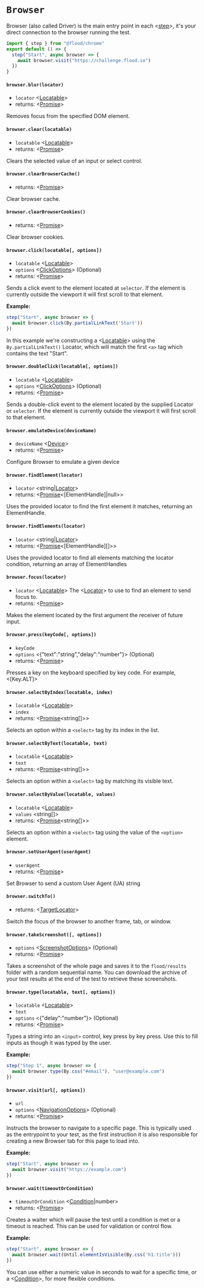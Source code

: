 # `Browser`

Browser (also called Driver) is the main entry point in each <[step]>, it's your direct connection to the browser running the test.

```typescript
import { step } from "@flood/chrome"
export default () => {
  step("Start", async browser => {
    await browser.visit("https://challenge.flood.io")
  })
}
```


#### `browser.blur(locator)`
* `locator` <[Locatable]>  
* returns: <[Promise]<void>> 

Removes focus from the specified DOM element.

#### `browser.clear(locatable)`
* `locatable` <[Locatable]>  
* returns: <[Promise]<void>> 

Clears the selected value of an input or select control.

#### `browser.clearBrowserCache()`
* returns: <[Promise]<any>> 

Clear browser cache.

#### `browser.clearBrowserCookies()`
* returns: <[Promise]<any>> 

Clear browser cookies.

#### `browser.click(locatable[, options])`
* `locatable` <[Locatable]>  
* `options` <[ClickOptions]> (Optional) 
* returns: <[Promise]<void>> 

Sends a click event to the element located at `selector`. If the element is
currently outside the viewport it will first scroll to that element.

**Example:**

```typescript
step("Start", async browser => {
  await browser.click(By.partialLinkText('Start'))
})
```

In this example we're constructing a <[Locatable]> using the `By.partialLinkText()` Locator, which will match the first `<a>` tag which contains the text "Start".


#### `browser.doubleClick(locatable[, options])`
* `locatable` <[Locatable]>  
* `options` <[ClickOptions]> (Optional) 
* returns: <[Promise]<void>> 

Sends a double-click event to the element located by the supplied Locator or `selector`. If the element is
currently outside the viewport it will first scroll to that element.

#### `browser.emulateDevice(deviceName)`
* `deviceName` <[Device]>  
* returns: <[Promise]<void>> 

Configure Browser to emulate a given device

#### `browser.findElement(locator)`
* `locator` <string|[Locator]>  
* returns: <[Promise]<[ElementHandle]|null>> 

Uses the provided locator to find the first element it matches, returning an ElementHandle.

#### `browser.findElements(locator)`
* `locator` <string|[Locator]>  
* returns: <[Promise]<[ElementHandle][]>> 

Uses the provided locator to find all elements matching the locator condition, returning an array of ElementHandles

#### `browser.focus(locator)`
* `locator` <[Locatable]>  The <[Locator]> to use to find an element to send focus to.
* returns: <[Promise]<void>> 

Makes the element located by the first argument the receiver of future input.

#### `browser.press(keyCode[, options])`
* `keyCode` <string>  
* `options` <{"text":"string","delay":"number"}> (Optional) 
* returns: <[Promise]<void>> 

Presses a key on the keyboard specified by key code. For example, <[Key.ALT]>

#### `browser.selectByIndex(locatable, index)`
* `locatable` <[Locatable]>  
* `index` <string>  
* returns: <[Promise]<string[]>> 

Selects an option within a `<select>` tag by its index in the list.

#### `browser.selectByText(locatable, text)`
* `locatable` <[Locatable]>  
* `text` <string>  
* returns: <[Promise]<string[]>> 

Selects an option within a `<select>` tag by matching its visible text.

#### `browser.selectByValue(locatable, values)`
* `locatable` <[Locatable]>  
* `values` <string[]>  
* returns: <[Promise]<string[]>> 

Selects an option within a `<select>` tag using the value of the `<option>` element.

#### `browser.setUserAgent(userAgent)`
* `userAgent` <string>  
* returns: <[Promise]<void>> 

Set Browser to send a custom User Agent (UA) string

#### `browser.switchTo()`
* returns: <[TargetLocator]> 

Switch the focus of the browser to another frame, tab, or window.

#### `browser.takeScreenshot([, options])`
* `options` <[ScreenshotOptions]> (Optional) 
* returns: <[Promise]<void>> 

Takes a screenshot of the whole page and saves it to the `flood/results` folder with a random sequential name. You can download the archive of your test results at the end of the test to retrieve these screenshots.

#### `browser.type(locatable, text[, options])`
* `locatable` <[Locatable]>  
* `text` <string>  
* `options` <{"delay":"number"}> (Optional) 
* returns: <[Promise]<void>> 

Types a string into an `<input>` control, key press by key press. Use this to fill inputs as though it was typed by the user.

**Example:**
```typescript
step("Step 1", async browser => {
  await browser.type(By.css("#email"), "user@example.com")
})
```


#### `browser.visit(url[, options])`
* `url` <string>  
* `options` <[NavigationOptions]> (Optional) 
* returns: <[Promise]<void>> 

Instructs the browser to navigate to a specific page. This is typically used as the
entrypoint to your test, as the first instruction it is also responsible for creating
a new Browser tab for this page to load into.

**Example:**

```typescript
step("Start", async browser => {
  await browser.visit("https://example.com")
})
```

#### `browser.wait(timeoutOrCondition)`
* `timeoutOrCondition` <[Condition]|number>  
* returns: <[Promise]<boolean>> 

Creates a waiter which will pause the test until a condition is met or a timeout is reached. This can be used for validation or control flow.

**Example:**

```typescript
step("Start", async browser => {
  await browser.wait(Until.elementIsVisible(By.css('h1.title')))
})
```

You can use either a numeric value in seconds to wait for a specific time,
or a <[Condition]>, for more flexible conditions.


[step]: api/Functions.md#step
[Locatable]: api/Interfaces.md#locatable
[Promise]: https://developer.mozilla.org/en-US/docs/Web/JavaScript/Reference/Global_Objects/Promise
[ClickOptions]: api/Interfaces.md#clickoptions
[Device]: api/Interfaces.md#device
[Locator]: api/Locator.md#locator
[TargetLocator]: api/TargetLocator.md#targetlocator
[ScreenshotOptions]: api/Interfaces.md#screenshotoptions
[NavigationOptions]: api/Interfaces.md#navigationoptions
[Condition]: api/Condition.md#condition